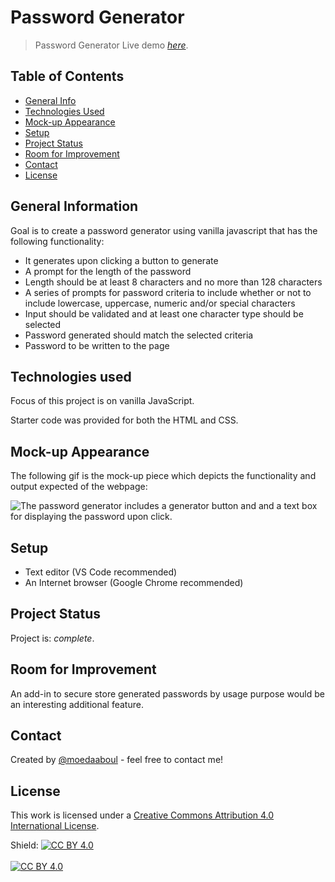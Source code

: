 # Password Generator

> Password Generator
> Live demo [_here_](https://moedaaboul.github.io/Password-Generator/).

## Table of Contents

- [General Info](#general-information)
- [Technologies Used](#technologies-used)
- [Mock-up Appearance](#mock-up-appearance)
- [Setup](#setup)
- [Project Status](#project-status)
- [Room for Improvement](#room-for-improvement)
- [Contact](#contact)
- [License](#license)

## General Information

Goal is to create a password generator using vanilla javascript that has the following functionality:

- It generates upon clicking a button to generate
- A prompt for the length of the password
- Length should be at least 8 characters and no more than 128 characters
- A series of prompts for password criteria to include whether or not to include lowercase, uppercase, numeric and/or special characters
- Input should be validated and at least one character type should be selected
- Password generated should match the selected criteria
- Password to be written to the page

## Technologies used

Focus of this project is on vanilla JavaScript.

Starter code was provided for both the HTML and CSS.

## Mock-up Appearance

The following gif is the mock-up piece which depicts the functionality and output expected of the webpage:

![The password generator includes a generator button and and a text box for displaying the password upon click.](./demo.png)

## Setup

- Text editor (VS Code recommended)
- An Internet browser (Google Chrome recommended)

## Project Status

Project is: _complete_.

## Room for Improvement

An add-in to secure store generated passwords by usage purpose would be an interesting additional feature.

## Contact

Created by [@moedaaboul](https://github.com/moedaaboul) - feel free to contact me!

## License

This work is licensed under a
[Creative Commons Attribution 4.0 International License][cc-by].

Shield: [![CC BY 4.0][cc-by-shield]][cc-by]
<br><br>
[![CC BY 4.0][cc-by-image]][cc-by]

[cc-by]: http://creativecommons.org/licenses/by/4.0/
[cc-by-image]: https://i.creativecommons.org/l/by/4.0/88x31.png
[cc-by-shield]: https://img.shields.io/badge/License-CC%20BY%204.0-lightgrey.svg
